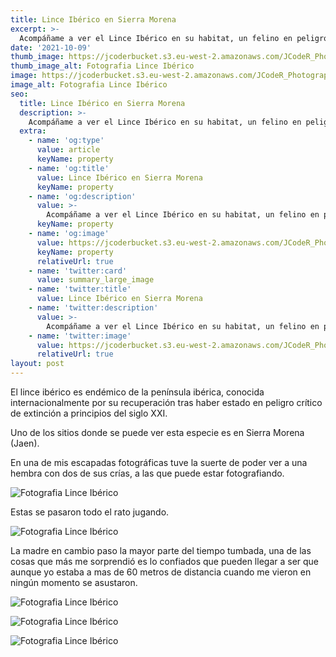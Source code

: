 ```yaml
---
title: Lince Ibérico en Sierra Morena
excerpt: >-
  Acompáñame a ver el Lince Ibérico en su habitat, un felino en peligro de extición el cual puedes ver en Sierra Morena(Jaen)
date: '2021-10-09'
thumb_image: https://jcoderbucket.s3.eu-west-2.amazonaws.com/JCodeR_Photography/mini-lince-iberico-3.jpg
thumb_image_alt: Fotografia Lince Ibérico
image: https://jcoderbucket.s3.eu-west-2.amazonaws.com/JCodeR_Photography/mini-lince-iberico-3.jpg
image_alt: Fotografia Lince Ibérico
seo:
  title: Lince Ibérico en Sierra Morena
  description: >-
    Acompáñame a ver el Lince Ibérico en su habitat, un felino en peligro de extición el cual puedes ver en Sierra Morena(Jaen)
  extra:
    - name: 'og:type'
      value: article
      keyName: property
    - name: 'og:title'
      value: Lince Ibérico en Sierra Morena
      keyName: property
    - name: 'og:description'
      value: >-
        Acompáñame a ver el Lince Ibérico en su habitat, un felino en peligro de extición el cual puedes ver en Sierra Morena(Jaen)
      keyName: property
    - name: 'og:image'
      value: https://jcoderbucket.s3.eu-west-2.amazonaws.com/JCodeR_Photography/mini-lince-iberico-3.jpg
      keyName: property
      relativeUrl: true
    - name: 'twitter:card'
      value: summary_large_image
    - name: 'twitter:title'
      value: Lince Ibérico en Sierra Morena
    - name: 'twitter:description'
      value: >-
        Acompáñame a ver el Lince Ibérico en su habitat, un felino en peligro de extición el cual puedes ver en Sierra Morena(Jaen)
    - name: 'twitter:image'
      value: https://jcoderbucket.s3.eu-west-2.amazonaws.com/JCodeR_Photography/mini-lince-iberico-3.jpg
      relativeUrl: true
layout: post
---
```


El lince ibérico es endémico de la península ibérica, conocida internacionalmente por su recuperación tras haber
estado en peligro crítico de extinción a principios del siglo XXI.

Uno de los sitios donde se puede ver esta especie es en Sierra Morena (Jaen).

En una de mis escapadas fotográficas tuve la suerte de poder ver a una hembra con dos de sus crías, a las que
puede estar fotografiando.

![Fotografia Lince Ibérico](https://jcoderbucket.s3.eu-west-2.amazonaws.com/JCodeR_Photography/mini-lince-iberico-5.jpg)

Estas se pasaron todo el rato jugando.

![Fotografia Lince Ibérico](https://jcoderbucket.s3.eu-west-2.amazonaws.com/JCodeR_Photography/mini-lince-iberico-2.jpg)

La madre en cambio paso la mayor parte del tiempo tumbada, una de las cosas que más me sorprendió es lo confiados que
pueden llegar a ser que aunque yo estaba a mas de 60 metros de distancia cuando me vieron en ningún momento se
asustaron.

![Fotografia Lince Ibérico](https://jcoderbucket.s3.eu-west-2.amazonaws.com/JCodeR_Photography/mini-lince-iberico-6.jpg)

![Fotografia Lince Ibérico](https://jcoderbucket.s3.eu-west-2.amazonaws.com/JCodeR_Photography/mini-lince-iberico-4.jpg)

![Fotografia Lince Ibérico](https://jcoderbucket.s3.eu-west-2.amazonaws.com/JCodeR_Photography/mini-lince-iberico-7.jpg)
